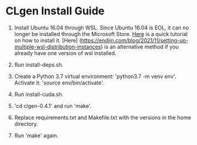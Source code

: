 # CLgen Install Guide

1. Install Ubuntu 16.04 through WSL. Since Ubuntu 16.04 is EOL, it can no longer be installed through the Microsoft Store. [Here](https://gist.github.com/xynova/87beae35688476efb2ee290d3926f5bb) is a quick tutorial on how to install it. [Here] (https://endjin.com/blog/2021/11/setting-up-multiple-wsl-distribution-instances) is an alternative method if you already have one version of wsl installed.

2. Run install-deps.sh.

3. Create a Python 3.7 virtual environment: 'python3.7 -m venv env'. Activate it: 'source env/bin/activate'.

4. Run install-cuda.sh.

5. 'cd clgen-0.4.1' and run 'make'.

6. Replace requirements.txt and Makefile.txt with the versions in the home directory.

7. Run 'make' again.
